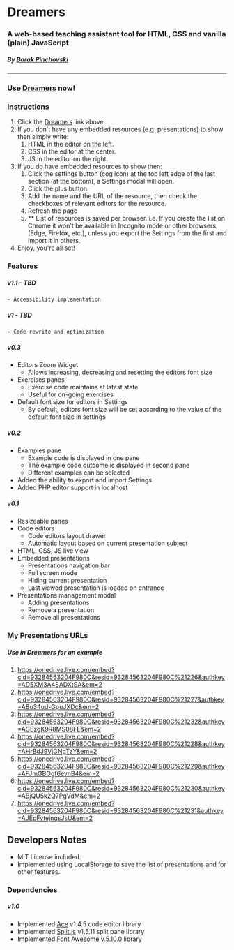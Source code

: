 # Dreamers
### A web-based teaching assistant tool for HTML, CSS and vanilla (plain) JavaScript
##### By [Barak Pinchovski](https://www.linkedin.com/in/barakpinch) 

----

### Use [Dreamers](https://barakpinchovski.github.io/dreamers) now!
 
### Instructions
1. Click the [Dreamers](https://barakpinchovski.github.io/dreamers) link above.
1. If you don't have any embedded resources (e.g. presentations) to show then simply write:
    1. HTML in the editor on the left.
    1. CSS in the editor at the center.
    1. JS in the editor on the right.
 1. If you do have embedded resources to show then:
    1. Click the settings button (cog icon) at the top left edge of the last section (at the bottom), a Settings modal will open.
    1. Click the plus button.
    1. Add the name and the URL of the resource, then check the checkboxes of relevant editors for the resource.
    1. Refresh the page
    1. ** List of resources is saved per browser. i.e. If you create the list on Chrome it won't be available in Incognito mode or other browsers (Edge, Firefox, etc.), unless you export the Settings from the first and import it in others.
  1. Enjoy, you're all set!  

### Features
##### v1.1 - TBD
    - Accessibility implementation
##### v1 - TBD
    - Code rewrite and optimization
##### v0.3
- Editors Zoom Widget
    - Allows increasing, decreasing and resetting the editors font size
- Exercises panes
    - Exercise code maintains at latest state
    - Useful for on-going exercises
 - Default font size for editors in Settings
    - By default, editors font size will be set according to the value of the default font size in settings
##### v0.2
- Examples pane
    - Example code is displayed in one pane
    - The example code outcome is displayed in second pane
    - Different examples can be selected
 - Added the ability to export and import Settings
 - Added PHP editor support in localhost
##### v0.1
- Resizeable panes
- Code editors
    - Code editors layout drawer
    - Automatic layout based on current presentation subject
- HTML, CSS, JS live view
- Embedded presentations
    - Presentations navigation bar
    - Full screen mode
    - Hiding current presentation
    - Last viewed presentation is loaded on entrance
- Presentations management modal
    - Adding presentations
    - Remove a presentation
    - Remove all presentations

### My Presentations URLs
##### Use in Dreamers for an example
1. https://onedrive.live.com/embed?cid=93284563204F980C&resid=93284563204F980C%21226&authkey=AD5XM3A4SADXtSA&em=2
2. https://onedrive.live.com/embed?cid=93284563204F980C&resid=93284563204F980C%21227&authkey=ABu34ud-GpuJXDc&em=2
3. https://onedrive.live.com/embed?cid=93284563204F980C&resid=93284563204F980C%21232&authkey=AGEzgK9R8MS08FE&em=2
4. https://onedrive.live.com/embed?cid=93284563204F980C&resid=93284563204F980C%21228&authkey=AHrBdJ9VjGNgTzY&em=2
5. https://onedrive.live.com/embed?cid=93284563204F980C&resid=93284563204F980C%21229&authkey=AFJmGBOgf6evnB4&em=2
6. https://onedrive.live.com/embed?cid=93284563204F980C&resid=93284563204F980C%21230&authkey=ABjQU5k2Q7PgVdM&em=2
7. https://onedrive.live.com/embed?cid=93284563204F980C&resid=93284563204F980C%21231&authkey=AJEpFvtejnqsJsU&em=2

## Developers Notes
- MIT License included.
- Implemented using LocalStorage to save the list of presentations and for other features. 

### Dependencies
##### v1.0
- Implemented [Ace](https://ace.c9.io/) v1.4.5 code editor library
- Implemented [Split.js](https://github.com/nathancahill/split/tree/master/packages/splitjs) v1.5.11 split pane library
- Implemented [Font Awesome](https://fontawesome.com) v.5.10.0 library

